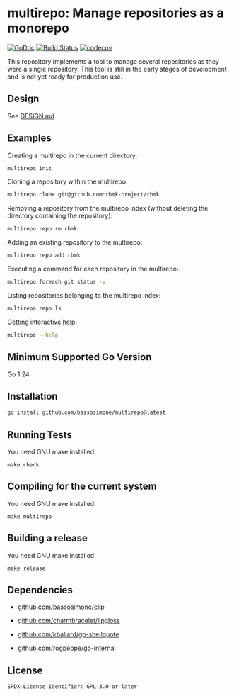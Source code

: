 # multirepo: Manage repositories as a monorepo

[![GoDoc](https://pkg.go.dev/badge/github.com/bassosimone/multirepo)](https://pkg.go.dev/github.com/bassosimone/multirepo) [![Build Status](https://github.com/bassosimone/multirepo/actions/workflows/go.yml/badge.svg)](https://github.com/bassosimone/multirepo/actions) [![codecov](https://codecov.io/gh/bassosimone/multirepo/branch/main/graph/badge.svg)](https://codecov.io/gh/bassosimone/multirepo)

This repository implements a tool to manage several repositories
as they were a single repository. This tool is still in the early
stages of development and is not yet ready for production use.

## Design

See [DESIGN.md](DESIGN.md).

## Examples

Creating a multirepo in the current directory:

```bash
multirepo init
```

Cloning a repository within the multirepo:

```bash
multirepo clone git@github.com:rbmk-project/rbmk
```

Removing a repository from the multirepo index (without deleting
the directory containing the repository):

```bash
multirepo repo rm rbmk
```

Adding an existing repository to the multirepo:

```bash
multirepo repo add rbmk
```

Executing a command for each repository in the multirepo:

```bash
multirepo foreach git status -v
```

Listing repositories belonging to the multirepo index:

```bash
multirepo repo ls
```

Getting interactive help:

```bash
multirepo --help
```

## Minimum Supported Go Version

Go 1.24

## Installation

```bash
go install github.com/bassosimone/multirepo@latest
```

## Running Tests

You need GNU make installed.

```
make check
```

## Compiling for the current system

You need GNU make installed.

```
make multirepo
```

## Building a release

You need GNU make installed.

```
make release
```

## Dependencies

- [github.com/bassosimone/clip](https://pkg.go.dev/github.com/bassosimone/clip)

- [github.com/charmbracelet/lipgloss](https://pkg.go.dev/github.com/charmbracelet/lipgloss)

- [github.com/kballard/go-shellquote](https://pkg.go.dev/github.com/kballard/go-shellquote)

- [github.com/rogpeppe/go-internal](https://pkg.go.dev/github.com/rogpeppe/go-internal)

## License

```
SPDX-License-Identifier: GPL-3.0-or-later
```
